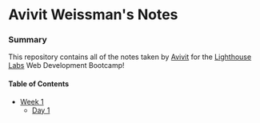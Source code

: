 # Avivit Weissman's Notes

### Summary 
This repository contains all of the notes taken by [Avivit](https://github.com/Avivitw) for the [Lighthouse Labs](https://www.lighthouselabs.ca) Web Development Bootcamp!

#### Table of Contents
* [Week 1](/Week_1)
  * [Day 1](/Week_1/Day_1)